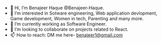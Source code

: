 - 👋 Hi, I’m Benajeer Haque @Benajeer-Haque.
- 👀 I’m interested in Sotware engineering, Web application devlopment, Game development, Women in tech, Parenting and many more.
- 🌱 I’m currently working as Software Engineer.
- 💞️ I’m looking to collaborate on projects related to React.
- 📫 How to reach: DM me here- benajeer1@gmail.com

<!---
Benajeer-Haque/Benajeer-Haque is a ✨ special ✨ repository because its `README.md` (this file) appears on your GitHub profile.
You can click the Preview link to take a look at your changes.
--->
